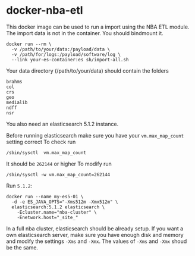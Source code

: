 # docker-nba-etl

This docker image can be used to run a import using the NBA ETL module.
The import data is not in the container. You should bindmount it.

```
docker run --rm \
  -v /path/to/your/data:/payload/data \
  -v /path/for/logs:/payload/software/log \
  --link your-es-container:es sh/import-all.sh
```
Your data directory (/path/to/your/data) should contain the folders
```
brahms
col
crs
geo
medialib
ndff
nsr
```

You also need an elasticsearch 5.1.2 instance.

Before running elasticsearch make sure you have your `vm.max_map_count` setting correct
To check run

`/sbin/sysctl  vm.max_map_count`

It should be `262144` or higher
To modify run

`/sbin/sysctl -w vm.max_map_count=262144`

Run `5.1.2`:
```
docker run --name my-es5-01 \
  -d -e ES_JAVA_OPTS="-Xms512m -Xmx512m" \
  elasticsearch:5.1.2 elasticsearch \
    -Ecluster.name="nba-cluster" \
    -Enetwork.host="_site_"
```

In a full nba cluster, elasticsearch should be already setup. If you want a own elasticsearch server, make sure you have enough disk and memory and modify the settings `-Xms` and `-Xmx`. The values of `-Xms` and `-Xmx` shoud be the same.
